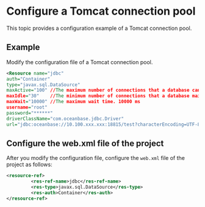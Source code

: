 # Configure a Tomcat connection pool

This topic provides a configuration example of a Tomcat connection pool. 

## Example

Modify the configuration file of a Tomcat connection pool. 

```xml
<Resource name="jdbc"
auth="Container"
type="javax.sql.DataSource"
maxActive="100" //The maximum number of connections that a database can have on the server.
maxIdle="30"    //The minimum number of connections that a database maintains on the server.
maxWait="10000" //The maximum wait time. 10000 ms
username="root"
password="******"
driverClassName="com.oceanbase.jdbc.Driver"
url="jdbc:oceanbase://10.100.xxx.xxx:18815/test?characterEncoding=UTF-8"/>
```

## Configure the web.xml file of the project

After you modify the configuration file, configure the `web.xml` file of the project as follows: 

```xml
<resource-ref>
         <res-ref-name>jdbc</res-ref-name>
         <res-type>javax.sql.DataSource</res-type>
         <res-auth>Container</res-auth>
</resource-ref>
```
